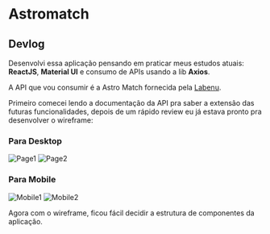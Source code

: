# Astromatch
## Devlog
Desenvolvi essa aplicação pensando em praticar meus estudos atuais: **ReactJS**, **Material UI** e consumo de APIs usando a lib **Axios**.

A API que vou consumir é a Astro Match fornecida pela [Labenu](https://www.labenu.com.br/).

Primeiro comecei lendo a documentação da API pra saber a extensão das futuras funcionalidades, depois de um rápido review eu já estava pronto pra desenvolver o
wireframe:
### Para Desktop
![Page1](https://user-images.githubusercontent.com/61525227/113754080-37a26980-96e5-11eb-9849-601437708682.png)
![Page2](https://user-images.githubusercontent.com/61525227/113754082-383b0000-96e5-11eb-96f2-05c40f92b282.png)
### Para Mobile
![Mobile1](https://user-images.githubusercontent.com/61525227/113754093-3a9d5a00-96e5-11eb-8a29-743e5935152f.png)
![Mobile2](https://user-images.githubusercontent.com/61525227/113754095-3a9d5a00-96e5-11eb-93c9-586508c56687.png)

Agora com o wireframe, ficou fácil decidir a estrutura de componentes da aplicação.
